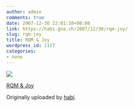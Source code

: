 ```yaml
---
author: admin
comments: true
date: 2007-12-30 22:01:18+00:00
link: https://habi.gna.ch/2007/12/30/rqm-joy/
slug: rqm-joy
title: RQM & Joy
wordpress_id: 1117
categories:
- none
---
```



 [![](http://farm3.static.flickr.com/2332/2149432881_87c5ea0d3f_m.jpg)](http://www.flickr.com/photos/habi/2149432881/)
   

 
  [RQM & Joy](http://www.flickr.com/photos/habi/2149432881/)
    

  Originally uploaded by [habi](http://www.flickr.com/people/habi/).
 




  


